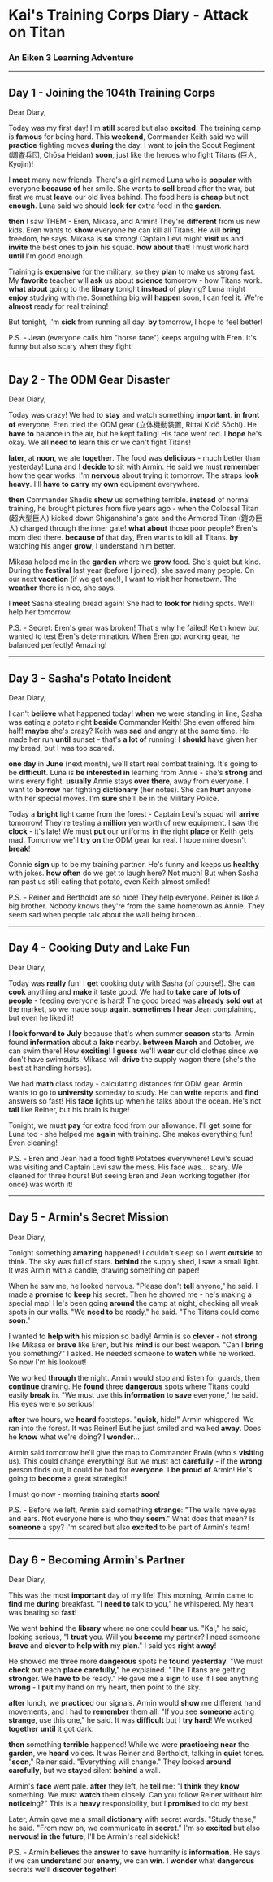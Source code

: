 # Kai's Training Corps Diary - Attack on Titan
### An Eiken 3 Learning Adventure

---

## Day 1 - Joining the 104th Training Corps

Dear Diary,

Today was my first day! I'm **still** scared but also **excited**. The training camp is **famous** for being hard. This **weekend**, Commander Keith said we will **practice** fighting moves **during** the day. I want to **join** the Scout Regiment (調査兵団, Chōsa Heidan) **soon**, just like the heroes who fight Titans (巨人, Kyojin)!

I **meet** many new friends. There's a girl named Luna who is **popular** with everyone **because of** her smile. She wants to **sell** bread after the war, but first we must **leave** our old lives behind. The food here is **cheap** but not **enough**. Luna said we should **look for** extra food in the **garden**.

**then** I saw THEM - Eren, Mikasa, and Armin! They're **different** from us new kids. Eren wants to **show** everyone he can kill all Titans. He will **bring** freedom, he says. Mikasa is **so** strong! Captain Levi might **visit** us and **invite** the best ones to **join** his squad. **how about** that! I must work hard **until** I'm good enough.

Training is **expensive** for the military, so they **plan** to make us strong fast. My **favorite** teacher will **ask** us about **science** tomorrow - how Titans work. **what about** going to the **library** tonight **instead** of playing? Luna might **enjoy** studying with me. Something big will **happen** soon, I can feel it. We're **almost** ready for real training!

But tonight, I'm **sick** from running all day. **by** tomorrow, I hope to feel better!

P.S. - Jean (everyone calls him "horse face") keeps arguing with Eren. It's funny but also scary when they fight!

---

## Day 2 - The ODM Gear Disaster

Dear Diary,

Today was crazy! We had to **stay** and watch something **important**. **in front of** everyone, Eren tried the ODM gear (立体機動装置, Rittai Kidō Sōchi). He **have to** balance in the air, but he kept falling! His face went red. I **hope** he's okay. We all **need to** learn this or we can't fight Titans!

**later**, at **noon**, we ate **together**. The food was **delicious** - much better than yesterday! Luna and I **decide** to sit with Armin. He said we must **remember** how the gear works. I'm **nervous** about trying it tomorrow. The straps **look** **heavy**. I'll **have to** **carry** my **own** equipment everywhere.

**then** Commander Shadis **show** us something terrible. **instead** of normal training, he brought pictures from five years ago - when the Colossal Titan (超大型巨人) kicked down Shiganshina's gate and the Armored Titan (鎧の巨人) charged through the inner gate! **what about** those poor people? Eren's mom died there. **because of** that day, Eren wants to kill all Titans. **by** watching his anger **grow**, I understand him better.

Mikasa helped me in the **garden** where we **grow** food. She's quiet but kind. During the **festival** last year (before I joined), she saved many people. On our next **vacation** (if we get one!), I want to visit her hometown. The **weather** there is nice, she says.

I **meet** Sasha stealing bread again! She had to **look for** hiding spots. We'll help her tomorrow.

P.S. - Secret: Eren's gear was broken! That's why he failed! Keith knew but wanted to test Eren's determination. When Eren got working gear, he balanced perfectly! Amazing!

---

## Day 3 - Sasha's Potato Incident

Dear Diary,

I can't **believe** what happened today! **when** we were standing in line, Sasha was eating a potato right **beside** Commander Keith! She even offered him half! **maybe** she's crazy? Keith was **sad** and angry at the same time. He made her run **until** sunset - that's **a lot of** running! I **should** have given her my bread, but I was too scared.

**one day** in **June** (next month), we'll start real combat training. It's going to be **difficult**. Luna is **be interested in** learning from Annie - she's **strong** and wins every fight. **usually** Annie stays **over there**, away from everyone. I want to **borrow** her fighting **dictionary** (her notes). She can **hurt** anyone with her special moves. I'm **sure** she'll be in the Military Police.

Today a **bright** light came from the forest - Captain Levi's squad will **arrive** tomorrow! They're testing a **million** yen worth of new equipment. I saw the **clock** - it's late! We must **put** our uniforms in the right **place** or Keith gets mad. Tomorrow we'll **try on** the ODM gear for real. I hope mine doesn't **break**!

Connie **sign** up to be my training partner. He's funny and keeps us **healthy** with jokes. **how often** do we get to laugh here? Not much! But when Sasha ran past us still eating that potato, even Keith almost smiled!

P.S. - Reiner and Bertholdt are so nice! They help everyone. Reiner is like a big brother. Nobody knows they're from the same hometown as Annie. They seem sad when people talk about the wall being broken...

---

## Day 4 - Cooking Duty and Lake Fun

Dear Diary,

Today was **really** fun! I **get** cooking duty with Sasha (of course!). She can **cook** anything and **make** it taste good. We had to **take care of** **lots of** **people** - feeding everyone is hard! The good bread was **already** **sold out** at the market, so we made soup **again**. **sometimes** I **hear** Jean complaining, but even he liked it!

I **look forward to** **July** because that's when summer **season** starts. Armin found **information** about a **lake** nearby. **between** **March** and October, we can swim there! How **exciting**! I **guess** we'll **wear** our old clothes since we don't have swimsuits. Mikasa will **drive** the supply wagon there (she's the best at handling horses).

We had **math** class today - calculating distances for ODM gear. Armin wants to go to **university** someday to study. He can **write** reports and **find** answers so fast! His **face** lights up when he talks about the ocean. He's not **tall** like Reiner, but his brain is huge!

Tonight, we must **pay** for extra food from our allowance. I'll **get** some for Luna too - she helped me **again** with training. She makes everything fun! Even cleaning!

P.S. - Eren and Jean had a food fight! Potatoes everywhere! Levi's squad was visiting and Captain Levi saw the mess. His face was... scary. We cleaned for three hours! But seeing Eren and Jean working together (for once) was worth it!

---

## Day 5 - Armin's Secret Mission

Dear Diary,

Tonight something **amazing** happened! I couldn't sleep so I went **outside** to think. The sky was full of stars. **behind** the supply shed, I saw a small light. It was Armin with a candle, drawing something on paper!

When he saw me, he looked nervous. "Please don't **tell** anyone," he said. I made a **promise** to **keep** his secret. Then he showed me - he's making a special map! He's been going **around** the camp at night, checking all weak spots in our walls. "We **need to** be ready," he said. "The Titans could come **soon**."

I wanted to **help with** his mission so badly! Armin is so **clever** - not **strong** like Mikasa or **brave** like Eren, but his **mind** is our best weapon. "Can I **bring** you something?" I asked. He needed someone to **watch** while he worked. So now I'm his lookout!

We worked **through** the night. Armin would stop and listen for guards, then **continue** drawing. He **found** three **dangerous** spots where Titans could easily **break** in. "We must use this **information** to **save** everyone," he said. His eyes were so serious!

**after** two hours, we **heard** footsteps. "**quick**, hide!" Armin whispered. We ran into the forest. It was Reiner! But he just smiled and walked **away**. Does he **know** what we're doing? I **wonder**...

Armin said tomorrow he'll give the map to Commander Erwin (who's **visit**ing us). This could change everything! But we must act **carefully** - if the **wrong** person finds out, it could be bad for **everyone**. I **be proud of** Armin! He's going to **become** a great strategist!

I must go now - morning training starts **soon**!

P.S. - Before we left, Armin said something **strange**: "The walls have eyes and ears. Not everyone here is who they **seem**." What does that mean? Is **someone** a spy? I'm scared but also **excited** to be part of Armin's team!

---

## Day 6 - Becoming Armin's Partner  

Dear Diary,

This was the most **important** day of my life! This morning, Armin came to **find** me **during** breakfast. "I **need to** talk to you," he whispered. My heart was beating so **fast**!

We went **behind** the **library** where no one could **hear** us. "Kai," he said, looking serious, "I **trust** you. Will you **become** my partner? I need someone **brave** and **clever** to **help with** my **plan**." I said yes **right away**! 

He showed me three more **dangerous** spots he **found** **yesterday**. "We must **check out** each **place** **carefully**," he explained. "The Titans are getting **strong**er. We **have to** be ready." He gave me a **sign** to use if I see anything **wrong** - I **put** my hand on my heart, then point to the sky.

**after** lunch, we **practice**d our signals. Armin would **show** me different hand movements, and I had to **remember** them all. "If you see **someone** acting **strange**, use this one," he said. It was **difficult** but I **try** **hard**! We worked **together** **until** it got dark.

**then** something **terrible** happened! While we were **practice**ing **near** the **garden**, we **heard** voices. It was Reiner and Bertholdt, talking in **quiet** tones. "**soon**," Reiner said. "Everything will change." They looked **around** **carefully**, but we **stay**ed silent **behind** a wall.

Armin's **face** went pale. **after** they left, he **tell** me: "I **think** they **know** something. We must **watch** them closely. Can you follow Reiner without him **notice**ing?" This is a **heavy** responsibility, but I **promise**d to do my best.

Later, Armin gave me a small **dictionary** with secret words. "Study these," he said. "From now on, we communicate in **secret**." I'm so **excited** but also **nervous**! **in the future**, I'll be Armin's real sidekick!

P.S. - Armin **believe**s the **answer** to **save** humanity is **information**. He says if we can **understand** our **enemy**, we can **win**. I **wonder** what **dangerous** secrets we'll **discover** **together**!
